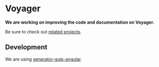 # Voyager

**We are working on improving the code and documentation on Voyager.**

Be sure to check out [related projects](https://vega.github.io/).

## Development

We are using [generator-gulp-angular](https://github.com/Swiip/generator-gulp-angular).

